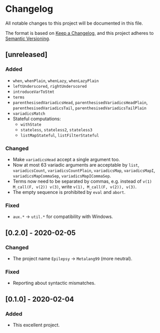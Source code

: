 # Changelog

All notable changes to this project will be documented in this file.

The format is based on [Keep a Changelog](https://keepachangelog.com/en/1.0.0/), 
and this project adheres to [Semantic Versioning](https://semver.org/spec/v2.0.0.html).

## [unreleased]

### Added

 - `when`, `whenPlain`, `whenLazy`, `whenLazyPlain`
 - `leftUnderscored`, `rightUnderscored`
 - `introduceVarToStmt`
 - `terms`
 - `parenthesisedVariadicsHead`, `parenthesisedVariadicsHeadPlain`, `parenthesisedVariadicsTail`, `parenthesisedVariadicsTailPlain`
 - `variadicsMatch`
 - Stateful computations:
   - `withState`
   - `stateless`, `stateless2`, `stateless3`
   - `listMapStateful`, `listFilterStateful`

### Changed

 - Make `variadicsHead` accept a single argument too.
 - Now at most 63 variadic arguments are acceptable by `list`, `variadicsCount`, `variadicsCountPlain`, `variadicsMap`, `variadicsMapI`, `variadicsMapCommaSep`, `variadicsMapICommaSep`.
 - Terms now need to be separated by commas, e.g. instead of `v(1) M_call(F, v(2)) v(3)`, write `v(1), M_call(F, v(2)), v(3)`.
 - The empty sequence is prohibited by `eval` and `abort`.

### Fixed

 - `aux.*` -> `util.*` for compatibility with Windows.

## [0.2.0] - 2020-02-05

### Changed

 - The project name `Epilepsy` -> `Metalang99` (more neutral).

### Fixed

 - Reporting about syntactic mismatches.

## [0.1.0] - 2020-02-04

### Added

 - This excellent project.
